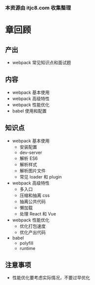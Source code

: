 ### 本资源由 itjc8.com 收集整理
# 章回顾

## 产出

- webpack 常见知识点和面试题

## 内容

- webpack 基本使用
- webpack 高级特性
- webpack 性能优化
- babel 使用和配置

## 知识点

- webpack 基本使用
    - 安装配置
    - dev-server
    - 解析 ES6
    - 解析样式
    - 解析图片文件
    - 常见 loader 和 plugin
- webpack 高级特性
    - 多入口
    - 压缩和抽离 css
    - 抽离公共代码
    - 懒加载
    - 处理 React 和 Vue
- webpack 性能优化
    - 优化打包速度
    - 优化产出代码
- babel
    - polyfill
    - runtime

## 注意事项

- 性能优化要考虑实际情况，不要过早优化
